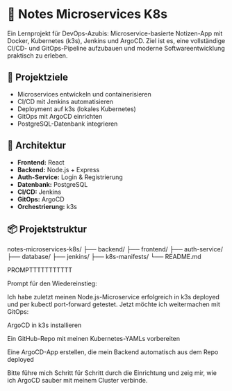 # 📝 Notes Microservices K8s

Ein Lernprojekt für DevOps-Azubis: Microservice-basierte Notizen-App mit Docker, Kubernetes (k3s), Jenkins und ArgoCD. Ziel ist es, eine vollständige CI/CD- und GitOps-Pipeline aufzubauen und moderne Softwareentwicklung praktisch zu erleben.

## 🚀 Projektziele
- Microservices entwickeln und containerisieren
- CI/CD mit Jenkins automatisieren
- Deployment auf k3s (lokales Kubernetes)
- GitOps mit ArgoCD einrichten
- PostgreSQL-Datenbank integrieren

## 🧱 Architektur
- **Frontend:** React
- **Backend:** Node.js + Express
- **Auth-Service:** Login & Registrierung
- **Datenbank:** PostgreSQL
- **CI/CD:** Jenkins
- **GitOps:** ArgoCD
- **Orchestrierung:** k3s

## 📦 Projektstruktur
notes-microservices-k8s/
├── backend/
├── frontend/
├── auth-service/
├── database/
├── jenkins/
├── k8s-manifests/
└── README.md


PROMPTTTTTTTTTTT

Prompt für den Wiedereinstieg:

Ich habe zuletzt meinen Node.js-Microservice erfolgreich in k3s deployed und per kubectl port-forward getestet. Jetzt möchte ich weitermachen mit GitOps:

ArgoCD in k3s installieren

Ein GitHub-Repo mit meinen Kubernetes-YAMLs vorbereiten

Eine ArgoCD-App erstellen, die mein Backend automatisch aus dem Repo deployed

Bitte führe mich Schritt für Schritt durch die Einrichtung und zeig mir, wie ich ArgoCD sauber mit meinem Cluster verbinde.